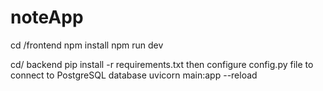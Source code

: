 # noteApp

cd /frontend
npm install
npm run dev

cd/ backend
pip install -r requirements.txt
then configure config.py file to connect to PostgreSQL database
uvicorn main:app --reload
